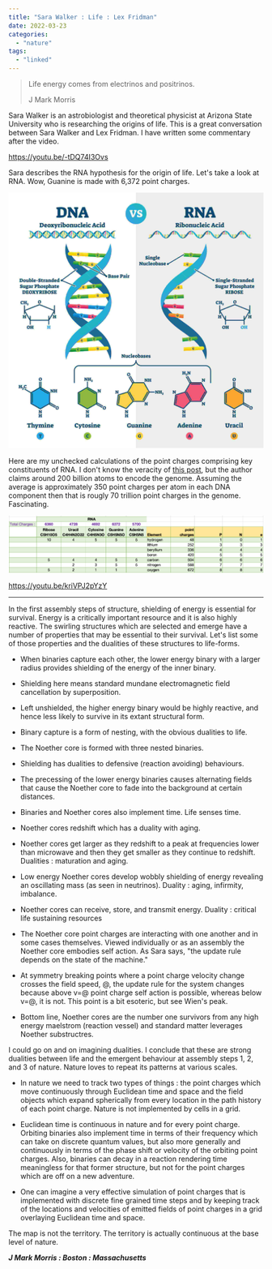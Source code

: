 ```yaml
---
title: "Sara Walker : Life : Lex Fridman"
date: 2022-03-23
categories: 
  - "nature"
tags: 
  - "linked"
---
```


> Life energy comes from electrinos and positrinos.
> 
> J Mark Morris

Sara Walker is an astrobiologist and theoretical physicist at Arizona State University who is researching the origins of life. This is a great conversation between Sara Walker and Lex Fridman. I have written some commentary after the video.

https://youtu.be/-tDQ74I3Ovs

Sara describes the RNA hypothesis for the origin of life. Let's take a look at RNA. Wow, Guanine is made with 6,372 point charges.

![](images/image-20.png)

Here are my unchecked calculations of the point charges comprising key constituents of RNA. I don't know the veracity of [this post](https://michaelgr.wordpress.com/2008/04/06/how-many-atoms-to-encode-the-human-genome/), but the author claims around 200 billion atoms to encode the genome. Assuming the average is approximately 350 point charges per atom in each DNA component then that is rougly 70 trillion point charges in the genome. Fascinating.

![](images/image-21.png?w=1024)

https://youtu.be/kriVPJ2pYzY

* * *

In the first assembly steps of structure, shielding of energy is essential for survival. Energy is a critically important resource and it is also highly reactive. The swirling structures which are selected and emerge have a number of properties that may be essential to their survival. Let's list some of those properties and the dualities of these structures to life-forms.

- When binaries capture each other, the lower energy binary with a larger radius provides shielding of the energy of the inner binary.

- Shielding here means standard mundane electromagnetic field cancellation by superposition.

- Left unshielded, the higher energy binary would be highly reactive, and hence less likely to survive in its extant structural form.

- Binary capture is a form of nesting, with the obvious dualities to life.

- The Noether core is formed with three nested binaries.

- Shielding has dualities to defensive (reaction avoiding) behaviours.

- The precessing of the lower energy binaries causes alternating fields that cause the Noether core to fade into the background at certain distances.

- Binaries and Noether cores also implement time. Life senses time.

- Noether cores redshift which has a duality with aging.

- Noether cores get larger as they redshift to a peak at frequencies lower than microwave and then they get smaller as they continue to redshift. Dualities : maturation and aging.

- Low energy Noether cores develop wobbly shielding of energy revealing an oscillating mass (as seen in neutrinos). Duality : aging, infirmity, imbalance.

- Noether cores can receive, store, and transmit energy. Duality : critical life sustaining resources

- The Noether core point charges are interacting with one another and in some cases themselves. Viewed individually or as an assembly the Noether core embodies self action. As Sara says, "the update rule depends on the state of the machine."

- At symmetry breaking points where a point charge velocity change crosses the field speed, @, the update rule for the system changes because above v=@ point charge self action is possible, whereas below v=@, it is not. This point is a bit esoteric, but see Wien's peak.

- Bottom line, Noether cores are the number one survivors from any high energy maelstrom (reaction vessel) and standard matter leverages Noether substructres.

I could go on and on imagining dualities. I conclude that these are strong dualities between life and the emergent behaviour at assembly steps 1, 2, and 3 of nature. Nature loves to repeat its patterns at various scales.

- In nature we need to track two types of things : the point charges which move continuously through Euclidean time and space and the field objects which expand spherically from every location in the path history of each point charge. Nature is not implemented by cells in a grid.

- Euclidean time is continuous in nature and for every point charge. Orbiting binaries also implement time in terms of their frequency which can take on discrete quantum values, but also more generally and continuously in terms of the phase shift or velocity of the orbiting point charges. Also, binaries can decay in a reaction rendering time meaningless for that former structure, but not for the point charges which are off on a new adventure.

- One can imagine a very effective simulation of point charges that is implemented with discrete fine grained time steps and by keeping track of the locations and velocities of emitted fields of point charges in a grid overlaying Euclidean time and space.

The map is not the territory. The territory is actually continuous at the base level of nature. 

**_J Mark Morris : Boston : Massachusetts_**



